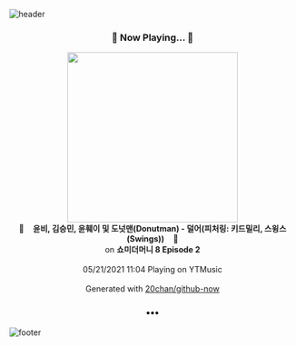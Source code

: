 ![header](https://capsule-render.vercel.app/api?type=wave&height=170&section=header&text=Hi.%20I'm%20SHIFT&fontColor=090707&fontAlignX=45&fontAlignY=65&fontSize=100)

<h3 align="center">🎵 Now Playing... 🎵</h3>
<p align="center">
  <a href="https://music.youtube.com/watch?v=Fg4i-2P3DjA">
    <img width="300" src="https://lh3.googleusercontent.com/5HFvTdm0pnSpn9AMmO9peP-tl8slF023tatjKF-3FjFw-LkR4whSYS4ImmInN5-iQu_TYJ2QtqmP_DRX">
  </a>
  <br>
  🎵&nbsp&nbsp&nbsp <b>윤비, 김승민, 윤훼이 및 도넛맨(Donutman) - 덜어(피처링: 키드밀리, 스윙스(Swings))</b> &nbsp&nbsp&nbsp🎵
  <br>
  on <b>쇼미더머니 8 Episode 2</b>
  
  <br />
  <br />
  05/21/2021 11:04 Playing on YTMusic
  <br />
  <br />
  Generated with <a href="https://github.com/20chan/github-now">20chan/github-now</a>
</p>

<h3 align="center">•••</h3>

![footer](https://capsule-render.vercel.app/api?type=wave&height=150&section=footer)
